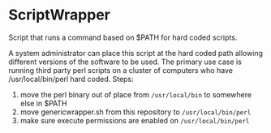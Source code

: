 # ScriptWrapper
Script that runs a command based on $PATH for hard coded scripts.

A system administrator can place this script at the hard coded path allowing different versions of the software to be used.
The primary use case is running third party perl scripts on a cluster of computers who have /usr/local/bin/perl hard coded.
Steps:

1. move the perl binary out of place from `/usr/local/bin` to somewhere else in $PATH
2. move genericwrapper.sh from this repository to `/usr/local/bin/perl`
3. make sure execute permissions are enabled on `/usr/local/bin/perl`



